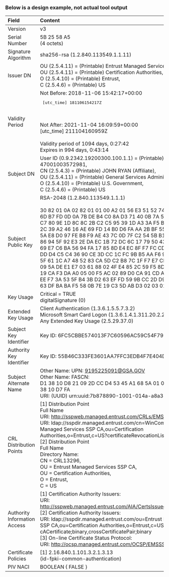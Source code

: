 ### Below is a design example, not actual tool output

| **Field** | **Content** | **Analysis** |
| :-------- | :------------------------------- | :------------------------------------------------------ |
| Version | v3 | PASS |
| Serial Number | 5B 25 58 A5 <BR> (4 octets) | PASS |
| Signature Algorithm | sha256-rsa (1.2.840.113549.1.1.11) | PASS |
| Issuer DN | OU (2.5.4.11) = (Printable) Entrust Managed Services SSP CA, <BR> OU (2.5.4.11) = (Printable) Certification Authorities, <BR> O (2.5.4.10) = (Printable) Entrust, <BR> C (2.5.4.6) = (Printable) US | PASS |
  | Validity Period | Not Before: 2018-11-06 15:42:17+00:00 <BR><PRE> [utc_time] 181106154217Z </PRE><BR><BR> Not After: 2021-11-04 16:09:59+00:00 <BR> [utc_time] 211104160959Z <BR><BR> Validity period of 1094 days, 0:27:42 <BR> Expires in 994 days, 0:43:14 | PASS |
| Subject DN | User ID (0.9.2342.19200300.100.1.1) = (Printable) 47001003572981, <BR> CN (2.5.4.3) = (Printable) JOHN RYAN (Affiliate), <BR> OU (2.5.4.11) = (Printable) General Services Administration, <BR> O (2.5.4.10) = (Printable) U.S. Government, <BR> C (2.5.4.6) = (Printable) US | PASS |
| Subject Public Key | RSA-2048 (1.2.840.113549.1.1.1) <BR><BR> 30 82 01 0A 02 82 01 01 00 A2 01 56 E3 51 52 74 DB A7 C8 F7 DA 6D B7 FD 0D 0A 7B DE B4 C0 8A D3 71 40 0B 7A 5F 06 F3 3B DE CF C7 80 9E 1D 8C 8C 2B C2 C5 95 39 1D A3 3A F5 B7 0F 75 89 0B E1 2C 39 A2 46 16 AE 69 FD 14 B0 D6 FA AA 2B BF 55 66 B8 CF 1D EE 5A E8 D0 97 FE B8 F9 AE 43 7C 0D 7F C2 54 5B B1 3E 22 71 C0 A8 86 94 5F 92 E3 2E DA EC 1B 72 DC 6C 17 79 50 43 02 3E 25 B3 29 69 E7 C6 BA 56 94 FA 17 85 8D E4 EC 8F F7 FC CD 02 08 8A 55 17 DD D4 C5 C4 36 90 CE 3D CC 1C FC 9B B5 AA F6 91 7D 23 C1 AE 22 5F 61 1C A7 48 52 83 CA 5D C2 B8 7C 1F F7 E7 CF 73 29 D1 12 CD 09 5A DE E1 E7 03 61 88 02 4F E4 85 2C 59 F5 8D CD 4B 3B 9E 93 19 CA F3 DA A0 05 00 F5 AC 02 89 D0 CA 91 CD A9 85 68 5E 33 CC EE F7 3A 53 5F B4 3B D2 63 EF FD 59 9B CC 2D D9 1C 21 C6 E3 9D 63 DF BA BA F5 58 0B 7E 19 C3 5D AB D3 02 03 01 00 01 | PASS |
| Key Usage | Critical = TRUE <BR> digitalSignature (0) | PASS |
| Extended Key Usage | Client Authentication (1.3.6.1.5.5.7.3.2) <BR> Microsoft Smart Card Logon (1.3.6.1.4.1.311.20.2.2) <BR> Any Extended Key Usage (2.5.29.37.0) | PASS |
| Subject Key Identifier | Key ID: 6FC5CBBE574013F7C60596AC59C54F79BC0F3E55 | PASS |
| Authority Key Identifier | Key ID: 55B46C333FE3601AA7FFC3EDB4F7E404DA29D063 | PASS |
| Subject Alternate Name | Other Name: UPN: 9195225091@GSA.GOV <BR> Other Name: FASCN: <BR> D1 38 10 D8 21 09 2D CC D4 53 45 A1 68 5A 01 0E 6B C4 4C 59 81 38 10 D7 FA <BR> URI: (UUID) urn:uuid:7b878890-1001-014a-a8a3-53b5e15d43d1 | PASS |
| CRL Distribution Points | [1] Distribution Point <BR> Full Name <BR> URI: http://sspweb.managed.entrust.com/CRLs/EMSSSPCA2.crl <BR> URI: ldap://sspdir.managed.entrust.com/cn=WinCombined2,ou=Entrust Managed Services SSP CA,ou=Certification Authorities,o=Entrust,c=US?certificateRevocationList;binary <BR> [2] Distribution Point <BR> Full Name <BR> Directory Name: <BR> CN = CRL13296, <BR> OU = Entrust Managed Services SSP CA, <BR> OU = Certification Authorities, <BR> O = Entrust, <BR> C = US | PASS |
| Authority Information Access | [1] Certification Authority Issuers: <BR> URI: http://sspweb.managed.entrust.com/AIA/CertsIssuedToEMSSSPCA.p7c <BR> [2] Certification Authority Issuers: <BR> URI: ldap://sspdir.managed.entrust.com/ou=Entrust Managed Services SSP CA,ou=Certification Authorities,o=Entrust,c=US?cACertificate;binary,crossCertificatePair;binary <BR> [3] On-line Certificate Status Protocol: <BR> URI: http://ocsp.managed.entrust.com/OCSP/EMSSSPCAResponder | PASS |
| Certificate Policies | [1] 2.16.840.1.101.3.2.1.3.13 <BR> (id-fpki-common-authentication) | PASS |
| PIV NACI | BOOLEAN { FALSE } | PASS |
